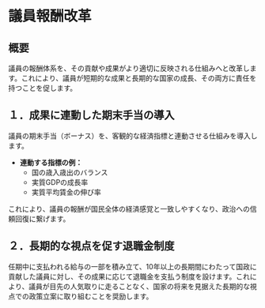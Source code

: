 # 議員報酬改革

## 概要
議員の報酬体系を、その貢献や成果がより適切に反映される仕組みへと改革します。これにより、議員が短期的な成果と長期的な国家の成長、その両方に責任を持つことを促します。

## １．成果に連動した期末手当の導入
議員の期末手当（ボーナス）を、客観的な経済指標と連動させる仕組みを導入します。
*   **連動する指標の例：**
    *   国の歳入歳出のバランス
    *   実質GDPの成長率
    *   実質平均賃金の伸び率

これにより、議員の報酬が国民全体の経済感覚と一致しやすくなり、政治への信頼回復に繋げます。

## ２．長期的な視点を促す退職金制度
任期中に支払われる給与の一部を積み立て、10年以上の長期間にわたって国政に貢献した議員に対し、その成果に応じて退職金を支払う制度を設けます。これにより、議員が目先の人気取りに走ることなく、国家の将来を見据えた長期的な視点での政策立案に取り組むことを奨励します。